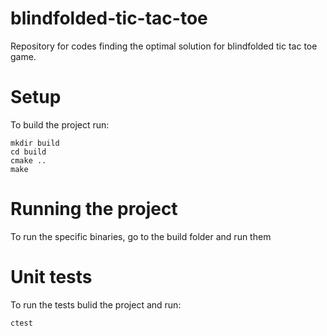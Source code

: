 # blindfolded-tic-tac-toe
Repository for codes finding the optimal solution for blindfolded tic tac toe game.

# Setup
To build the project run:
```
mkdir build
cd build
cmake ..
make
```

# Running the project
To run the specific binaries, go to the build folder and run them


# Unit tests
To run the tests bulid the project and run:
```
ctest
```